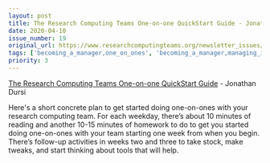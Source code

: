 ```yaml
---
layout: post
title: The Research Computing Teams One-on-one QuickStart Guide - Jonathan Dursi
date: 2020-04-10
issue_number: 19
original_url: https://www.researchcomputingteams.org/newsletter_issues/0019
tags: ['becoming_a_manager,one_on_ones', 'becoming_a_manager,managing_individuals']
priority: 3
---
```


<!-- markdownlint-disable MD033 -->
<!-- markdownlint-disable MD041 -->
<!-- markdownlint-disable MD049 -->

[The Research Computing Teams One-on-one QuickStart Guide](https://www.dursi.ca/post/quickstart-remote-one-on-ones.html) - Jonathan Dursi

Here's a short concrete plan to get started doing one-on-ones with your research computing team.   For each weekday, there’s about 10 minutes of reading and another 10-15 minutes of homework to do to get you started doing one-on-ones with your team starting one week from when you begin. There’s follow-up activities in weeks two and three to take stock, make tweaks, and start thinking about tools that will help.
